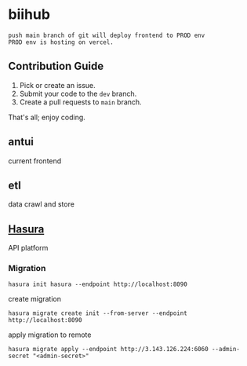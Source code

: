 # biihub

```
push main branch of git will deploy frontend to PROD env
PROD env is hosting on vercel.
```

## Contribution Guide

1. Pick or create an issue.
2. Submit your code to the `dev` branch.
3. Create a pull requests to `main` branch.

That's all; enjoy coding.

## antui

current frontend

## etl

data crawl and store

## [Hasura](https://github.com/hasura/graphql-engine)

API platform

### Migration

```
hasura init hasura --endpoint http://localhost:8090
```

create migration

```
hasura migrate create init --from-server --endpoint http://localhost:8090
```

apply migration to remote

```
hasura migrate apply --endpoint http://3.143.126.224:6060 --admin-secret "<admin-secret>"
```
